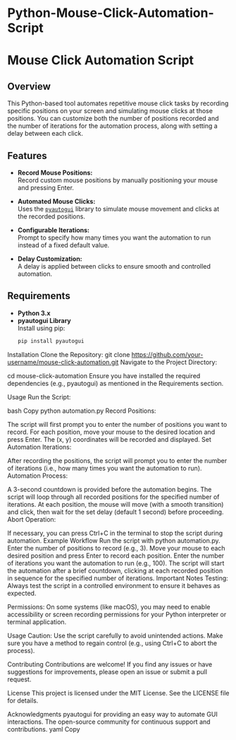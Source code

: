 # Python-Mouse-Click-Automation-Script
# Mouse Click Automation Script

## Overview

This Python-based tool automates repetitive mouse click tasks by recording specific positions on your screen and simulating mouse clicks at those positions. You can customize both the number of positions recorded and the number of iterations for the automation process, along with setting a delay between each click.

## Features

- **Record Mouse Positions:**  
  Record custom mouse positions by manually positioning your mouse and pressing Enter.

- **Automated Mouse Clicks:**  
  Uses the [`pyautogui`](https://pypi.org/project/pyautogui/) library to simulate mouse movement and clicks at the recorded positions.

- **Configurable Iterations:**  
  Prompt to specify how many times you want the automation to run instead of a fixed default value.

- **Delay Customization:**  
  A delay is applied between clicks to ensure smooth and controlled automation.

## Requirements

- **Python 3.x**  
- **pyautogui Library**  
  Install using pip:
  ```bash
  pip install pyautogui
Installation
Clone the Repository: git clone https://github.com/your-username/mouse-click-automation.git
Navigate to the Project Directory:

cd mouse-click-automation
Ensure you have installed the required dependencies (e.g., pyautogui) as mentioned in the Requirements section.

Usage
Run the Script:

bash
Copy
python automation.py
Record Positions:

The script will first prompt you to enter the number of positions you want to record.
For each position, move your mouse to the desired location and press Enter. The (x, y) coordinates will be recorded and displayed.
Set Automation Iterations:

After recording the positions, the script will prompt you to enter the number of iterations (i.e., how many times you want the automation to run).
Automation Process:

A 3-second countdown is provided before the automation begins.
The script will loop through all recorded positions for the specified number of iterations.
At each position, the mouse will move (with a smooth transition) and click, then wait for the set delay (default 1 second) before proceeding.
Abort Operation:

If necessary, you can press Ctrl+C in the terminal to stop the script during automation.
Example Workflow
Run the script with python automation.py.
Enter the number of positions to record (e.g., 3).
Move your mouse to each desired position and press Enter to record each position.
Enter the number of iterations you want the automation to run (e.g., 100).
The script will start the automation after a brief countdown, clicking at each recorded position in sequence for the specified number of iterations.
Important Notes
Testing:
Always test the script in a controlled environment to ensure it behaves as expected.

Permissions:
On some systems (like macOS), you may need to enable accessibility or screen recording permissions for your Python interpreter or terminal application.

Usage Caution:
Use the script carefully to avoid unintended actions. Make sure you have a method to regain control (e.g., using Ctrl+C to abort the process).

Contributing
Contributions are welcome! If you find any issues or have suggestions for improvements, please open an issue or submit a pull request.

License
This project is licensed under the MIT License. See the LICENSE file for details.

Acknowledgments
pyautogui for providing an easy way to automate GUI interactions.
The open-source community for continuous support and contributions.
yaml
Copy
